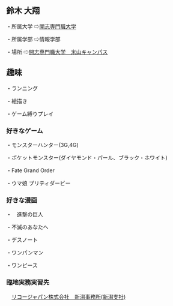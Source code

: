 ## 鈴木 大翔

・所属大学
⇨[開志専門職大学](https://kaishi-pu.ac.jp)

・所属学部
⇨情報学部

・場所
⇨[開志専門職大学　米山キャンパス](https://shingakunet.com/gakko/SC006695/map/21658/)

## 趣味
・ランニング

・絵描き

・ゲーム縛りプレイ

### 好きなゲーム
・モンスターハンター(3G,4G)

・ポケットモンスター(ダイヤモンド・パール、ブラック・ホワイト)

・Fate Grand Order

・ウマ娘 プリティダービー

### 好きな漫画
・　進撃の巨人

・不滅のあなたへ

・デスノート

・ワンパンマン

・ワンピース

### 臨地実務実習先
　[リコージャパン株式会社　新潟事務所(新潟支社)](https://www.ricoh.co.jp/sales/about/map/kanto/15001_niigata)




